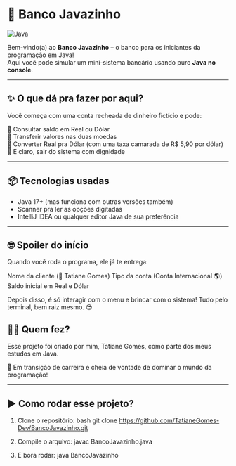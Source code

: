 
# 🏦 Banco Javazinho

![Java](https://img.shields.io/badge/Made%20with-Java-red?style=for-the-badge&logo=java)

Bem-vindo(a) ao **Banco Javazinho** – o banco para os iniciantes da programação em Java!  
Aqui você pode simular um mini-sistema bancário usando puro **Java no console**.

---

## ✨ O que dá pra fazer por aqui?

Você começa com uma conta recheada de dinheiro fictício e pode:

🔎 Consultar saldo em Real ou Dólar  
💸 Transferir valores nas duas moedas  
💱 Converter Real pra Dólar (com uma taxa camarada de R$ 5,90 por dólar)  
🚪 E claro, sair do sistema com dignidade

---

## 📦 Tecnologias usadas

- Java 17+ (mas funciona com outras versões também)
- Scanner pra ler as opções digitadas
- IntelliJ IDEA ou qualquer editor Java de sua preferência

---

## 🤓 Spoiler do início
Quando você roda o programa, ele já te entrega:

Nome da cliente (👩 Tatiane Gomes)
Tipo da conta (Conta Internacional 🌎)
Saldo inicial em Real e Dólar

Depois disso, é só interagir com o menu e brincar com o sistema!
Tudo pelo terminal, bem raiz mesmo. 😎

## 👩‍💻 Quem fez?
Esse projeto foi criado por mim, Tatiane Gomes, como parte dos meus estudos em Java.

🚀 Em transição de carreira e cheia de vontade de dominar o mundo da programação!

---

## ▶️ Como rodar esse projeto?

1. Clone o repositório:
   bash
   git clone https://github.com/TatianeGomes-Dev/BancoJavazinho.git
   
2. Compile o arquivo: 
   javac BancoJavazinho.java

3. E bora rodar:
   java BancoJavazinho


